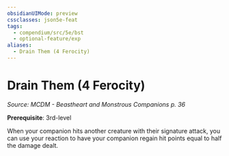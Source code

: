 ```yaml
---
obsidianUIMode: preview
cssclasses: json5e-feat
tags:
  - compendium/src/5e/bst
  - optional-feature/exp
aliases:
  - Drain Them (4 Ferocity)
---
```

# Drain Them (4 Ferocity)
*Source: MCDM - Beastheart and Monstrous Companions p. 36*  

**Prerequisite**: 3rd-level

When your companion hits another creature with their signature attack, you can use your reaction to have your companion regain hit points equal to half the damage dealt.